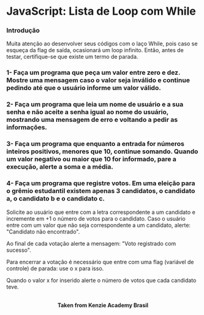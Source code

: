 <h1>JavaScript: Lista de Loop com While</h1>

<h3>Introdução</h3>

Muita atenção ao desenvolver seus códigos com o laço While, pois caso se esqueça da flag de saída, ocasionará um loop infinito. Então, antes de testar, certifique-se que existe um termo de parada. ⁠


<h3>1- Faça um programa que peça um valor entre zero e dez. Mostre uma mensagem caso o valor seja inválido e continue pedindo até que o usuário informe um valor válido.</h3>

<h3>2- Faça um programa que leia um nome de usuário e a sua senha e não aceite a senha igual ao nome do usuário, mostrando uma mensagem de erro e voltando a pedir as informações.</h3>

<h3>3- Faça um programa que enquanto a entrada for números inteiros positivos, menores que 10, continue somando. Quando um valor negativo ou maior que 10 for informado, pare a execução, alerte a soma e a média.</h3>

<h3>4- Faça um programa que registre votos. Em uma eleição para o grêmio estudantil existem apenas 3 candidatos, o candidato a, o candidato b e o candidato c.</h3>

Solicite ao usuário que entre com a letra correspondente a um candidato e incremente em +1 o número de votos para o candidato. ⁠Caso o usuário entre com um valor que não seja correspondente a um candidato, alerte: "Candidato não encontrado".

Ao final de cada votação alerte a mensagem: "Voto registrado com sucesso".

Para encerrar a votação é necessário que entre com uma flag (variável de controle) de parada: use o x para isso.

Quando o valor x for inserido alerte o número de votos que cada candidato teve.
<br>
<br>

<p align="center"><b>Taken from Kenzie Academy Brasil</b></p>
